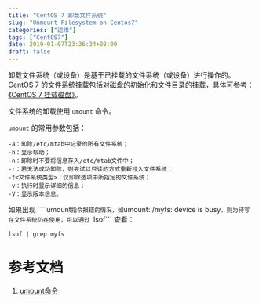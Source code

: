 ```yaml
---
title: "CentOS 7 卸载文件系统"
slug: "Unmount Filesystem on Centos7"
categories: ["运维"]
tags: ["CentOS7"]
date: 2019-01-07T23:36:34+08:00
draft: false
---
```


卸载文件系统（或设备）是基于已挂载的文件系统（或设备）进行操作的。CentOS 7 的文件系统挂载包括对磁盘的初始化和文件目录的挂载，具体可参考：[《CentOS 7 挂载磁盘》](posts/mount-disk-on-centos7/)。

文件系统的卸载使用 ```umount``` 命令。

```umount``` 的常用参数包括：

```
-a：卸除/etc/mtab中记录的所有文件系统；
-h：显示帮助；
-n：卸除时不要将信息存入/etc/mtab文件中；
-r：若无法成功卸除，则尝试以只读的方式重新挂入文件系统；
-t<文件系统类型>：仅卸除选项中所指定的文件系统；
-v：执行时显示详细的信息；
-V：显示版本信息。
```

如果出现 ````umount``` 指令报错的情况，如 ```umount: /myfs: device is busy```，则为待写在文件系统仍在使用，可以通过 ```lsof``` 查看：

```
lsof | grep myfs
```

# 参考文档

1. [umount命令](http://man.linuxde.net/umount)

